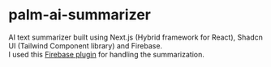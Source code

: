 # palm-ai-summarizer
AI text summarizer built using Next.js (Hybrid framework for React), Shadcn UI (Tailwind Component library) and Firebase.
<br/>
I used this [Firebase plugin](https://extensions.dev/extensions/googlecloud/firestore-palm-summarize-text) for handling the summarization.
